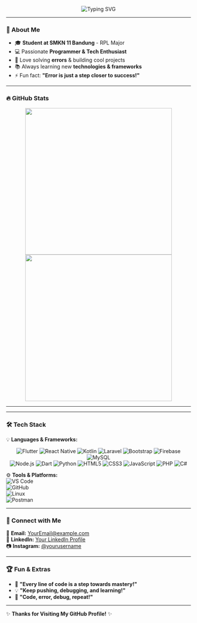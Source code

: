 <!-- Banner atau Header -->
<p align="center">
  <img src="https://readme-typing-svg.herokuapp.com?font=Fira+Code&pause=1000&color=F7B93E&width=435&lines=Hello,+I'm+Nadhippp!;A+Passionate+Software+Developer;Welcome+to+My+GitHub+Profile!" alt="Typing SVG" />
</p>

---

### 👋 About Me 
- 🎓 **Student at SMKN 11 Bandung** - RPL Major  
- 💻 Passionate **Programmer & Tech Enthusiast**  
- 🚀 Love solving **errors** & building cool projects  
- 📚 Always learning new **technologies & frameworks**  
- ⚡ Fun fact: **"Error is just a step closer to success!"**  

---

### 🔥 GitHub Stats 
<p align="center">
  <img src="https://github-readme-streak-stats.herokuapp.com/?user=nadhiipp&theme=radical&hide_border=true" width="400" />
  <img src="https://github-readme-stats.vercel.app/api?username=nadhiipp&show_icons=true&theme=radical" width="400" />
  

</p>


---

---

### 🛠️ Tech Stack  
💡 **Languages & Frameworks:**  
<div align="center">
  <img src="https://img.shields.io/badge/Flutter-02569B?style=for-the-badge&logo=flutter&logoColor=white" alt="Flutter"/>
  <img src="https://img.shields.io/badge/React_Native-20232A?style=for-the-badge&logo=react&logoColor=61DAFB" alt="React Native"/>
  <img src="https://img.shields.io/badge/Kotlin-7F52FF?style=for-the-badge&logo=kotlin&logoColor=white" alt="Kotlin"/>
  <img src="https://img.shields.io/badge/Laravel-FF2D20?style=for-the-badge&logo=laravel&logoColor=white" alt="Laravel"/>
  <img src="https://img.shields.io/badge/Bootstrap-7952B3?style=for-the-badge&logo=bootstrap&logoColor=white" alt="Bootstrap"/>
  <img src="https://img.shields.io/badge/Firebase-FFCA28?style=for-the-badge&logo=firebase&logoColor=black" alt="Firebase"/>
  <img src="https://img.shields.io/badge/MySQL-4479A1?style=for-the-badge&logo=mysql&logoColor=white" alt="MySQL"/>
</div>

<div align="center">
  <img src="https://img.shields.io/badge/Node.js-339933?style=for-the-badge&logo=nodedotjs&logoColor=white" alt="Node.js"/>
  <img src="https://img.shields.io/badge/Dart-0175C2?style=for-the-badge&logo=dart&logoColor=white" alt="Dart"/>
  <img src="https://img.shields.io/badge/Python-3776AB?style=for-the-badge&logo=python&logoColor=white" alt="Python"/>
  <img src="https://img.shields.io/badge/HTML5-E34F26?style=for-the-badge&logo=html5&logoColor=white" alt="HTML5"/>
  <img src="https://img.shields.io/badge/CSS3-1572B6?style=for-the-badge&logo=css3&logoColor=white" alt="CSS3"/>
  <img src="https://img.shields.io/badge/JavaScript-F7DF1E?style=for-the-badge&logo=javascript&logoColor=black" alt="JavaScript"/>
  <img src="https://img.shields.io/badge/PHP-777BB4?style=for-the-badge&logo=php&logoColor=white" alt="PHP"/>
  <img src="https://img.shields.io/badge/C%23-239120?style=for-the-badge&logo=c-sharp&logoColor=white" alt="C#"/>
</div>

 

⚙️ **Tools & Platforms:**  
![VS Code](https://img.shields.io/badge/VS%20Code-007ACC?style=for-the-badge&logo=visual-studio-code&logoColor=white)  
![GitHub](https://img.shields.io/badge/GitHub-181717?style=for-the-badge&logo=github&logoColor=white)  
![Linux](https://img.shields.io/badge/Linux-FCC624?style=for-the-badge&logo=linux&logoColor=black)  
![Postman](https://img.shields.io/badge/Postman-FF6C37?style=for-the-badge&logo=postman&logoColor=white)  

---

### 🚀 Connect with Me  
📩 **Email:** [YourEmail@example.com](mailto:your.email@gmail.com)  
💼 **LinkedIn:** [Your LinkedIn Profile](https://linkedin.com/in/yourprofile)  
📷 **Instagram:** [@yourusername](https://instagram.com/yourusername)  

---

### 🏆 Fun & Extras  
- 🌟 **"Every line of code is a step towards mastery!"**  
- 💡 **"Keep pushing, debugging, and learning!"**  
- 🎯 **"Code, error, debug, repeat!"**  

---
✨ **Thanks for Visiting My GitHub Profile!** ✨  
